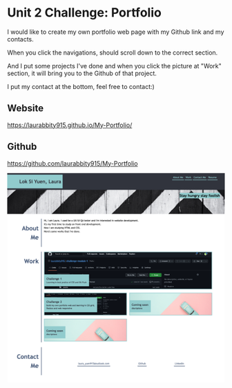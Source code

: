 # Unit 2 Challenge: Portfolio

I would like to create my own portfolio web page with my Github link and my contacts.

When you click the navigations, should scroll down to the correct section.

And I put some projects I've done and when you click the picture at "Work" section, it will bring you to the Github of that project.

I put my contact at the bottom, feel free to contact:)

## Website
https://laurabbity915.github.io/My-Portfolio/

## Github
https://github.com/laurabbity915/My-Portfolio 

![Kiku](images/screencapture-laura-my-portfolio.png)